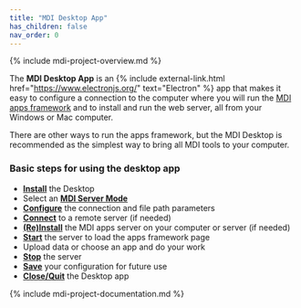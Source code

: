 ```yaml
---
title: "MDI Desktop App"
has_children: false
nav_order: 0
---
```


{% include mdi-project-overview.md %} 

The **MDI Desktop App** is an 
{% include external-link.html href="https://www.electronjs.org/" text="Electron" %}
app that makes it easy to configure a connection to the computer
where you will run the [MDI apps framework](/mdi-apps-framework)
and to install and run the web server, all from your Windows or Mac computer.

There are other ways to run the apps framework, but the MDI Desktop
is recommended as the simplest way to bring all MDI tools to your computer.

### Basic steps for using the desktop app

- **[Install](installation)** the Desktop
- Select an **[MDI Server Mode](server-modes)**
- **[Configure](options/00_index)** the connection and file path parameters
- **[Connect](usage#connect-to-a-server-remote-node-modes)** to a remote server (if needed)
- **[(Re)Install](usage#reinstall-the-mdi)** the MDI apps server on your computer or server (if needed)
- **[Start](usage#start-and-use-the-server)** the server to load the apps framework page
- Upload data or choose an app and do your work
- **[Stop](usage#stop-the-server-and-disconnect)** the server
- **[Save](presets)** your configuration for future use
- **[Close/Quit](usage#quit-the-desktop)** the Desktop app

{% include mdi-project-documentation.md %}
